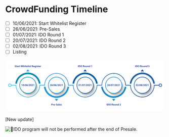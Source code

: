 # CrowdFunding Timeline

* [ ] 10/06/2021: Start Whitelist Register
* [ ] 26/06/2021: Pre-Sales
* [ ] 01/07/2021: IDO Round 1
* [ ] 20/07/2021: IDO Round 2
* [ ] 02/08/2021: IDO Round 3
* [ ] Listing 

![](../.gitbook/assets/crowdfunding-timeline-28.png)

\[New update\] 

  ![&#x1F308;](https://web.telegram.org/z/img-apple-64/1f308.png)IDO program will not be performed after the end of Presale.

